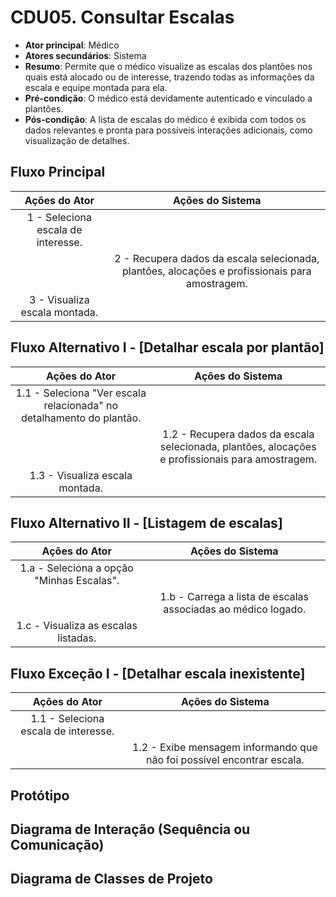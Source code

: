 # CDU05. Consultar Escalas

- **Ator principal**: Médico
- **Atores secundários**: Sistema  
- **Resumo**: Permite que o médico visualize as escalas dos plantões nos quais está alocado ou de interesse, trazendo todas as informações da escala e equipe montada para ela.  
- **Pré-condição**: O médico está devidamente autenticado e vinculado a plantões.  
- **Pós-condição**: A lista de escalas do médico é exibida com todos os dados relevantes e pronta para possíveis interações adicionais, como visualização de detalhes.  

## Fluxo Principal
| Ações do Ator                      | Ações do Sistema                                                                               |
| :--------------------------------: | :--------------------------------------------------------------------------------------------: |
| 1 - Seleciona escala de interesse. |                                                                                                |
|                                    | 2 - Recupera dados da escala selecionada, plantões, alocações e profissionais para amostragem. |
| 3 - Visualiza escala montada.      |                                                                                                |

## Fluxo Alternativo I - [Detalhar escala por plantão]
| Ações do Ator                                                        | Ações do Sistema                                                                                 |
| :------------------------------------------------------------------: | :----------------------------------------------------------------------------------------------: |
| 1.1 - Seleciona "Ver escala relacionada" no detalhamento do plantão. |                                                                                                  |
|                                                                      | 1.2 - Recupera dados da escala selecionada, plantões, alocações e profissionais para amostragem. |
| 1.3 - Visualiza escala montada.                                      |                                                                                                  |

## Fluxo Alternativo II - [Listagem de escalas]
| Ações do Ator                             | Ações do Sistema                                              |
| :---------------------------------------: | :-----------------------------------------------------------: |
| 1.a - Seleciona a opção "Minhas Escalas". |                                                               |
|                                           | 1.b - Carrega a lista de escalas associadas ao médico logado. |
| 1.c - Visualiza as escalas listadas.      |                                                               |

## Fluxo Exceção I - [Detalhar escala inexistente]
| Ações do Ator                        | Ações do Sistema                                                       |
| :----------------------------------: | :--------------------------------------------------------------------: |
| 1.1 - Seleciona escala de interesse. |                                                                        |
|                                      | 1.2 - Exibe mensagem informando que não foi possível encontrar escala. |

## Protótipo

## Diagrama de Interação (Sequência ou Comunicação)

## Diagrama de Classes de Projeto
